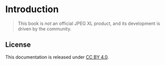 # Introduction

> This book is *not* an official JPEG XL product, and its development is driven by the community.

## License

This documentation is released under [CC BY 4.0].

[CC BY 4.0]: https://creativecommons.org/licenses/by/4.0/

